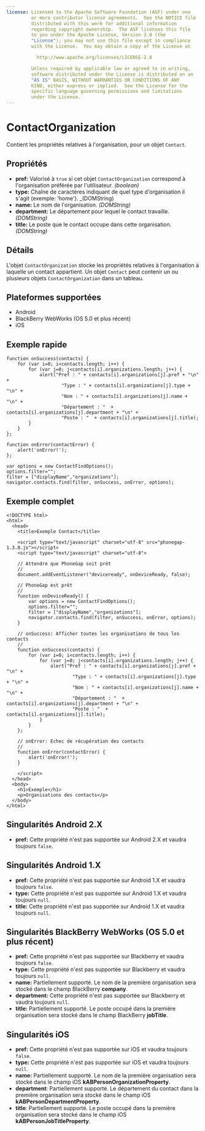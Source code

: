 ```yaml
---
license: Licensed to the Apache Software Foundation (ASF) under one
         or more contributor license agreements.  See the NOTICE file
         distributed with this work for additional information
         regarding copyright ownership.  The ASF licenses this file
         to you under the Apache License, Version 2.0 (the
         "License"); you may not use this file except in compliance
         with the License.  You may obtain a copy of the License at

           http://www.apache.org/licenses/LICENSE-2.0

         Unless required by applicable law or agreed to in writing,
         software distributed under the License is distributed on an
         "AS IS" BASIS, WITHOUT WARRANTIES OR CONDITIONS OF ANY
         KIND, either express or implied.  See the License for the
         specific language governing permissions and limitations
         under the License.
---
```


ContactOrganization
===================

Contient les propriétés relatives à l'organisation, pour un objet `Contact`.

Propriétés
----------
- __pref:__ Valorisé à `true` si cet objet `ContactOrganization` correspond à l'organisation préférée par l'utilisateur. _(boolean)_
- __type:__ Chaîne de caractères indiquant de quel type d'organisation il s'agit (exemple: 'home'). _(DOMString)
- __name:__ Le nom de l'organisation. _(DOMString)_
- __department:__ Le département pour lequel le contact travaille. _(DOMString)_
- __title:__ Le poste que le contact occupe dans cette organisation. _(DOMString)_

Détails
-------

L'objet `ContactOrganization` stocke les propriétés relatives à l'organisation à laquelle un contact appartient.  Un objet `Contact` peut contenir un ou plusieurs objets `ContactOrganization` dans un tableau.

Plateformes supportées
----------------------

- Android
- BlackBerry WebWorks (OS 5.0 et plus récent)
- iOS

Exemple rapide
--------------

    function onSuccess(contacts) {
		for (var i=0; i<contacts.length; i++) {
			for (var j=0; j<contacts[i].organizations.length; j++) {
				alert("Pref : " + contacts[i].organizations[j].pref + "\n" +
						"Type : " + contacts[i].organizations[j].type + "\n" +
						"Nom : " + contacts[i].organizations[j].name + "\n" + 
						"Département : "  + contacts[i].organizations[j].department + "\n" + 
						"Poste : "  + contacts[i].organizations[j].title);
			}
		}
    };

    function onError(contactError) {
        alert('onError!');
    };

    var options = new ContactFindOptions();
	options.filter="";
	filter = ["displayName","organizations"];
    navigator.contacts.find(filter, onSuccess, onError, options);

Exemple complet
---------------

    <!DOCTYPE html>
    <html>
      <head>
        <title>Exemple Contact</title>

        <script type="text/javascript" charset="utf-8" src="phonegap-1.3.0.js"></script>
        <script type="text/javascript" charset="utf-8">

        // Attendre que PhoneGap soit prêt
        //
        document.addEventListener("deviceready", onDeviceReady, false);

        // PhoneGap est prêt
        //
        function onDeviceReady() {
			var options = new ContactFindOptions();
			options.filter="";
			filter = ["displayName","organizations"];
			navigator.contacts.find(filter, onSuccess, onError, options);
        }
    
        // onSuccess: Afficher toutes les organisations de tous les contacts
        //
		function onSuccess(contacts) {
			for (var i=0; i<contacts.length; i++) {
				for (var j=0; j<contacts[i].organizations.length; j++) {
					alert("Pref : " + contacts[i].organizations[j].pref + "\n" +
							"Type : " + contacts[i].organizations[j].type + "\n" +
							"Nom : " + contacts[i].organizations[j].name + "\n" + 
							"Département : "  + contacts[i].organizations[j].department + "\n" + 
							"Poste : "  + contacts[i].organizations[j].title);
				}
			}
		};
    
        // onError: Echec de récupération des contacts
        //
        function onError(contactError) {
            alert('onError!');
        }

        </script>
      </head>
      <body>
        <h1>Exemple</h1>
        <p>Organisations des contacts</p>
      </body>
    </html>
	

Singularités Android 2.X
------------------------

- __pref:__ Cette propriété n'est pas supportée sur Android 2.X et vaudra toujours `false`.

Singularités Android 1.X
------------------------

- __pref:__ Cette propriété n'est pas supportée sur Android 1.X et vaudra toujours `false`.
- __type:__ Cette propriété n'est pas supportée sur Android 1.X et vaudra toujours `null`.
- __title:__ Cette propriété n'est pas supportée sur Android 1.X et vaudra toujours `null`.

Singularités BlackBerry WebWorks (OS 5.0 et plus récent)
--------------------------------------------------------
- __pref:__ Cette propriété n'est pas supportée sur Blackberry et vaudra toujours `false`.
- __type:__ Cette propriété n'est pas supportée sur Blackberry et vaudra toujours `null`.
- __name:__ Partiellement supporté.  Le nom de la première organisation sera stocké dans le champ BlackBerry __company__.
- __department:__ Cette propriété n'est pas supportée sur Blackberry et vaudra toujours `null`.
- __title:__ Partiellement supporté.  Le poste occupé dans la première organisation sera stocké dans le champ BlackBerry __jobTitle__.

Singularités iOS
----------------
- __pref:__ Cette propriété n'est pas supportée sur iOS et vaudra toujours `false`.
- __type:__ Cette propriété n'est pas supportée sur iOS et vaudra toujours `null`.
- __name:__ Partiellement supporté.  Le nom de la première organisation sera stocké dans le champ iOS __kABPersonOrganizationProperty__.
- __department__: Partiellement supporté.  Le département du contact dans la première organisation sera stocké dans le champ iOS __kABPersonDepartmentProperty__.
- __title__: Partiellement supporté.  Le poste occupé dans la première organisation sera stocké dans le champ iOS __kABPersonJobTitleProperty__.


